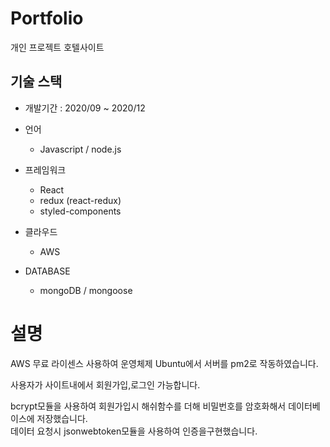 # Portfolio	

개인 프로젝트 호텔사이트
## 기술 스택
- 개발기간 :  2020/09 ~ 2020/12
- 언어
  - Javascript / node.js
  
 - 프레임워크 
   - React
   - redux (react-redux)
   - styled-components
   
- 클라우드
   - AWS
   
- DATABASE 
  - mongoDB / mongoose
 
 
 # 설명
  AWS 무료 라이센스 사용하여 운영체제 Ubuntu에서 서버를 pm2로 작동하였습니다.
  
  사용자가 사이트내에서 회원가입,로그인 가능합니다.
  
  bcrypt모듈을 사용하여 회원가입시 해쉬함수를 더해 비밀번호를 암호화해서 데이터베이스에 저장했습니다.  
  데이터 요청시 jsonwebtoken모듈을 사용하여 인증을구현했습니다.
  
  
  
  
